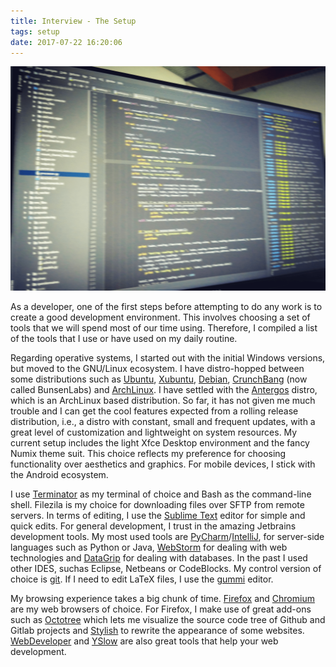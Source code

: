 ```yaml
---
title: Interview - The Setup
tags: setup
date: 2017-07-22 16:20:06
---
```


![](/images/dev.png)

As a developer, one of the first steps before attempting to do any work is to create a good development environment. This involves choosing a set of tools that we will spend most of our time using. Therefore, I compiled a list of the tools that I use or have used on my daily routine.

Regarding operative systems, I started out with the initial Windows versions, but moved to the GNU/Linux ecosystem. I have distro-hopped between some distributions such as [Ubuntu](https://www.ubuntu.com/), [Xubuntu](https://xubuntu.org/), [Debian](https://www.debian.org/), [CrunchBang](https://www.bunsenlabs.org/) (now called BunsenLabs) and [ArchLinux](https://www.archlinux.org/). 
I have settled with the [Antergos](https://antergos.com/) distro, which is an ArchLinux based distribution. So far, it has not given me much trouble and I can get the cool features expected from a rolling release distribution, i.e., a distro with constant, small and frequent updates, with a great level of customization and lightweight on system resources. My current setup includes the light Xfce Desktop environment and the fancy Numix theme suit. This choice reflects my preference for choosing functionality over aesthetics and graphics. For mobile devices, I stick with the Android ecosystem.

I use [Terminator](https://launchpad.net/terminator) as my terminal of choice and Bash as the command-line shell. Filezila is my choice for downloading files over SFTP from remote servers. In terms of editing, I use the [Sublime Text](https://www.sublimetext.com/) editor for simple and quick edits. For general development, I trust in the amazing Jetbrains development tools. My most used tools are [PyCharm](https://www.jetbrains.com/pycharm)/[IntelliJ](https://www.jetbrains.com/idea), for server-side languages such as Python or Java, [WebStorm](https://www.jetbrains.com/webstorm/) for dealing with web technologies and [DataGrip](https://www.jetbrains.com/datagrip/) for dealing with databases. In the past I used other IDES, suchas Eclipse, Netbeans or CodeBlocks. My control version of choice is [git](https://git-scm.com/). If I need to edit LaTeX files, I use the [gummi](https://github.com/alexandervdm/gummi) editor. 

My browsing experience takes a big chunk of time. [Firefox](https://www.mozilla.org/en-GB/firefox/new/) and [Chromium](https://www.chromium.org/getting-involved/download-chromium) are my web browsers of choice. For Firefox, I make use of great add-ons such as [Octotree](https://github.com/buunguyen/octotree) which lets me visualize the source code tree of Github and Gitlab projects and [Stylish](https://userstyles.org/) to rewrite the appearance of some websites. [WebDeveloper](http://chrispederick.com/work/web-developer/) and [YSlow](developer.yahoo.com/yslow) are also great tools that help your web development. 
